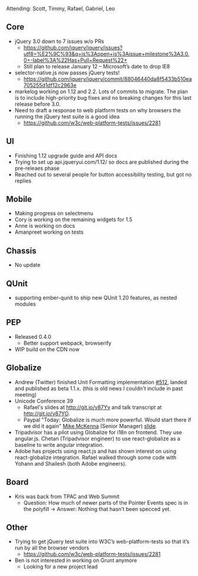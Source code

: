 Attending: Scott, Timmy, Rafael, Gabriel, Leo

## Core
* jQuery 3.0 down to 7 issues w/o PRs
  * https://github.com/jquery/jquery/issues?utf8=%E2%9C%93&q=is%3Aopen+is%3Aissue+milestone%3A3.0.0+-label%3A%22Has+Pull+Request%22+
  * Still plan to release January 12 – Microsoft’s date to drop IE8
* selector-native.js now passes jQuery tests!
  * https://github.com/jquery/jquery/commit/88046440da8f5433b510ea705255d1df12c2963e
* markelog working on 1.12 and 2.2. Lots of commits to migrate. The plan is to include high-priority bug fixes and no breaking changes for this last release before 3.0.
* Need to draft a response to web platform tests on why browsers the running the jQuery test suite is a good idea
  * https://github.com/w3c/web-platform-tests/issues/2281

## UI
* Finishing 1.12 upgrade guide and API docs
* Trying to set up api.jqueryui.com/1.12/ so docs are published during the pre-releaes phase
* Reached out to several people for button accessibility testing, but got no replies

## Mobile
* Making progress on selectmenu
* Cory is working on the remaining widgets for 1.5
* Anne is working on docs
* Amanpreet working on tests

## Chassis
* No update

## QUnit
* supporting ember-qunit to ship new QUnit 1.20 features, as nested modules

## PEP
* Released 0.4.0
  * Better support webpack, browserify
* WIP build on the CDN now

## Globalize
* Andrew (Twitter) finished Unit Formatting implementation [#512](https://github.com/jquery/globalize/pull/512), landed and published as beta 1.1.x. (this is old news I couldn't include in past meeting)
* Unicode Conference 39
  * Rafael's slides at http://git.io/v87Yv and talk transcript at http://git.io/v87YO.
  * Paypal "Today: Globalize is much more powerful. Would start there if we did it again" [Mike McKenna](https://twitter.com/y_mgm) (Senior Manager) [slide](https://twitter.com/rxaviers/status/659230893085560832).
* Tripadvisor has a pilot using Globalize for i18n on frontend. They use angular.js. Chetan (Tripadvisor engineer) to use react-globalize as a baseline to write angular integration.
* Adobe has projects using react.js and has shown interest on using react-globalize integration. Rafael walked through some code with Yohann and Shailesh (both Adobe engineers).

## Board
* Kris was back from TPAC and Web Summit
  * Question: How much of newer parts of the Pointer Events spec is in the polyfill -> Answer: Nothing that hasn’t been specced yet.

## Other
* Trying to get jQuery test suite into W3C’s web-platform-tests so that it’s run by all the browser vendors
  * https://github.com/w3c/web-platform-tests/issues/2281
* Ben is not interested in working on Grunt anymore
  * Looking for a new project lead
